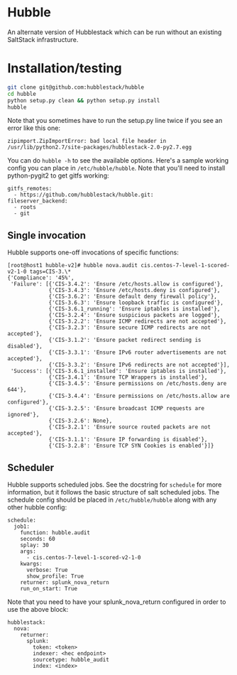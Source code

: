 # Hubble

An alternate version of Hubblestack which can be run without an existing
SaltStack infrastructure.

# Installation/testing

```bash
git clone git@github.com:hubblestack/hubble
cd hubble
python setup.py clean && python setup.py install
hubble
```

Note that you sometimes have to run the setup.py line twice if you see an error
like this one:

```
zipimport.ZipImportError: bad local file header in /usr/lib/python2.7/site-packages/hubblestack-2.0-py2.7.egg
```

You can do `hubble -h` to see the available options. Here's a sample working
config you can place in `/etc/hubble/hubble`. Note that you'll need to install
python-pygit2 to get gitfs working:

```
gitfs_remotes:
  - https://github.com/hubblestack/hubble.git:
fileserver_backend:
  - roots
  - git
```

## Single invocation

Hubble supports one-off invocations of specific functions:

```
[root@host1 hubble-v2]# hubble nova.audit cis.centos-7-level-1-scored-v2-1-0 tags=CIS-3.\*
{'Compliance': '45%',
 'Failure': [{'CIS-3.4.2': 'Ensure /etc/hosts.allow is configured'},
             {'CIS-3.4.3': 'Ensure /etc/hosts.deny is configured'},
             {'CIS-3.6.2': 'Ensure default deny firewall policy'},
             {'CIS-3.6.3': 'Ensure loopback traffic is configured'},
             {'CIS-3.6.1_running': 'Ensure iptables is installed'},
             {'CIS-3.2.4': 'Ensure suspicious packets are logged'},
             {'CIS-3.2.2': 'Ensure ICMP redirects are not accepted'},
             {'CIS-3.2.3': 'Ensure secure ICMP redirects are not accepted'},
             {'CIS-3.1.2': 'Ensure packet redirect sending is disabled'},
             {'CIS-3.3.1': 'Ensure IPv6 router advertisements are not accepted'},
             {'CIS-3.3.2': 'Ensure IPv6 redirects are not accepted'}],
 'Success': [{'CIS-3.6.1_installed': 'Ensure iptables is installed'},
             {'CIS-3.4.1': 'Ensure TCP Wrappers is installed'},
             {'CIS-3.4.5': 'Ensure permissions on /etc/hosts.deny are 644'},
             {'CIS-3.4.4': 'Ensure permissions on /etc/hosts.allow are configured'},
             {'CIS-3.2.5': 'Ensure broadcast ICMP requests are ignored'},
             {'CIS-3.2.6': None},
             {'CIS-3.2.1': 'Ensure source routed packets are not accepted'},
             {'CIS-3.1.1': 'Ensure IP forwarding is disabled'},
             {'CIS-3.2.8': 'Ensure TCP SYN Cookies is enabled'}]}
```

## Scheduler

Hubble supports scheduled jobs. See the docstring for `schedule` for
more information, but it follows the basic structure of salt scheduled jobs.
The schedule config should be placed in `/etc/hubble/hubble` along with any
other hubble config:

```
schedule:
  job1:
    function: hubble.audit
    seconds: 60
    splay: 30
    args:
      - cis.centos-7-level-1-scored-v2-1-0
    kwargs:
      verbose: True
      show_profile: True
    returner: splunk_nova_return
    run_on_start: True
```

Note that you need to have your splunk_nova_return configured in order to use
the above block:

```
hubblestack:
  nova:
    returner:
      splunk:
        token: <token>
        indexer: <hec endpoint>
        sourcetype: hubble_audit
        index: <index>
```
